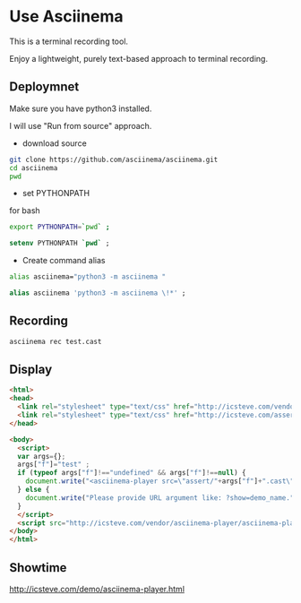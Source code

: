 # Use Asciinema

This is a terminal recording tool.

Enjoy a lightweight, purely text-based approach to terminal recording.

## Deploymnet

Make sure you have python3 installed.

I will use "Run from source" approach.

- download source

```sh
git clone https://github.com/asciinema/asciinema.git
cd asciinema
pwd
```

- set PYTHONPATH

for bash

```bash
export PYTHONPATH=`pwd` ;
```

```csh
setenv PYTHONPATH `pwd` ;
```

- Create command alias

```bash
alias asciinema="python3 -m asciinema "
```

```csh
alias asciinema 'python3 -m asciinema \!*' ;
```

## Recording

```sh
asciinema rec test.cast
```

## Display

```html
<html>
<head>
  <link rel="stylesheet" type="text/css" href="http://icsteve.com/vendor/asciinema-player/asciinema-player.css" />
  <link rel="stylesheet" type="text/css" href="http://icsteve.com/assert/default.css" />
</head>

<body>
  <script>
  var args={};
  args["f"]="test" ;
  if (typeof args["f"]!=="undefined" && args["f"]!==null) {
    document.write("<asciinema-player src=\"assert/"+args["f"]+".cast\" cols=\"120\" font-size=\"16px\" theme=\"monokai\"></asciinema-player>") ;
  } else {
    document.write("Please provide URL argument like: ?show=demo_name.") ; 
  }
  </script>
  <script src="http://icsteve.com/vendor/asciinema-player/asciinema-player.js"></script>
</body>
</html>

```

## Showtime

http://icsteve.com/demo/asciinema-player.html
